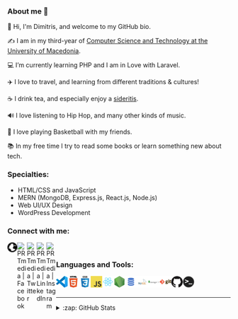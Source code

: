 ### About me 👋
<p>👋 Hi, I'm Dimitris, and welcome to my GitHub bio.</p>
<p>✍️ I am in my third-year of <a class="reference external" href="https://www.uom.gr/en/dai/computer-science-and-technology">Computer Science and Technology at the University of Macedonia</a>.</p>
<p>💻 I’m currently learning PHP and I am in Love with Laravel.</p>
<p>✈️ I love to travel, and learning from different traditions & cultures!</p>
<p>☕️ I drink tea, and especially enjoy a <a class="reference external" href="https://en.wikipedia.org/wiki/Sideritis">sideritis</a>.</p>
<p>🔊 I love listening to Hip Hop, and many other kinds of music.</p>
<p>🏀 I love playing Basketball with my friends.</p>
<p>📚 In my free time I try to read some books or learn something new about tech.</p>


### Specialties:
<ul>
  <li>HTML/CSS and JavaScript</li>
  <li>MERN (MongoDB, Express.js, React.js, Node.js)</li>
  <li>Web UI/UX Design</li>
  <li>WordPress Development</li>
</ul>

### Connect with me:

[<img align="left" alt="prtmedia.gr" width="22px" src="https://raw.githubusercontent.com/iconic/open-iconic/master/svg/globe.svg" />][website]
<!-- [<img align="left" alt="PRTmedia | YouTube" width="22px" src="https://cdn.jsdelivr.net/npm/simple-icons@v3/icons/youtube.svg" />][youtube] -->
[<img align="left" alt="PRTmedia | Facebook" width="22px" src="https://cdn.jsdelivr.net/npm/simple-icons@v3/icons/facebook.svg" />][facebook]
[<img align="left" alt="PRTmedia | Twitter" width="22px" src="https://cdn.jsdelivr.net/npm/simple-icons@v3/icons/twitter.svg" />][twitter]
[<img align="left" alt="PRTmedia | LinkedIn" width="22px" src="https://cdn.jsdelivr.net/npm/simple-icons@v3/icons/linkedin.svg" />][linkedin]
[<img align="left" alt="PRTmedia | Instagram" width="22px" src="https://cdn.jsdelivr.net/npm/simple-icons@v3/icons/instagram.svg" />][instagram]

<br />

### Languages and Tools:

<img align="left" alt="Visual Studio Code" width="26px" src="https://raw.githubusercontent.com/github/explore/80688e429a7d4ef2fca1e82350fe8e3517d3494d/topics/visual-studio-code/visual-studio-code.png" />
<img align="left" alt="HTML5" width="26px" src="https://raw.githubusercontent.com/github/explore/80688e429a7d4ef2fca1e82350fe8e3517d3494d/topics/html/html.png" />
<img align="left" alt="CSS3" width="26px" src="https://raw.githubusercontent.com/github/explore/80688e429a7d4ef2fca1e82350fe8e3517d3494d/topics/css/css.png" />
<img align="left" alt="JavaScript" width="26px" src="https://raw.githubusercontent.com/github/explore/80688e429a7d4ef2fca1e82350fe8e3517d3494d/topics/javascript/javascript.png" />
<img align="left" alt="React" width="26px" src="https://raw.githubusercontent.com/github/explore/80688e429a7d4ef2fca1e82350fe8e3517d3494d/topics/react/react.png" />
<img align="left" alt="Node.js" width="26px" src="https://raw.githubusercontent.com/github/explore/80688e429a7d4ef2fca1e82350fe8e3517d3494d/topics/nodejs/nodejs.png" />
<img align="left" alt="SQL" width="26px" src="https://raw.githubusercontent.com/github/explore/80688e429a7d4ef2fca1e82350fe8e3517d3494d/topics/sql/sql.png" />
<img align="left" alt="MySQL" width="26px" src="https://raw.githubusercontent.com/github/explore/80688e429a7d4ef2fca1e82350fe8e3517d3494d/topics/mysql/mysql.png" />
<img align="left" alt="MongoDB" width="26px" src="https://raw.githubusercontent.com/github/explore/80688e429a7d4ef2fca1e82350fe8e3517d3494d/topics/mongodb/mongodb.png" />
<img align="left" alt="Git" width="26px" src="https://raw.githubusercontent.com/github/explore/80688e429a7d4ef2fca1e82350fe8e3517d3494d/topics/git/git.png" />
<img align="left" alt="GitHub" width="26px" src="https://raw.githubusercontent.com/github/explore/78df643247d429f6cc873026c0622819ad797942/topics/github/github.png" />
<img align="left" alt="Terminal" width="26px" src="https://raw.githubusercontent.com/github/explore/80688e429a7d4ef2fca1e82350fe8e3517d3494d/topics/terminal/terminal.png" />

<br />
<br />

---

<details>
  <summary>:zap: GitHub Stats</summary>

  <img align="left" alt="PRTmedia's GitHub Stats" src="https://github-readme-stats.vercel.app/api?username=dpertsin&show_icons=true&hide_border=true" />

</details>


<!--
**dpertsin/dpertsin** is a ✨ _special_ ✨ repository because its `README.md` (this file) appears on your GitHub profile.

Here are some ideas to get you started:

- 🔭 I’m currently working on ...
- 🌱 I’m currently learning ...
- 👯 I’m looking to collaborate on ...
- 🤔 I’m looking for help with ...
- 💬 Ask me about ...
- 📫 How to reach me: ...
- 😄 Pronouns: ...
- ⚡ Fun fact: ...
-->

[website]: https://www.goplanify.com/
[facebook]: https://www.facebook.com/people/Dimitris-Pertsinidis/100002618101438/
[twitter]: https://twitter.com/dpertsin
[youtube]: #
[instagram]: https://www.instagram.com/dimitris_pertsinidis/
[linkedin]: https://www.linkedin.com/in/dimitris-pertsinidis/
